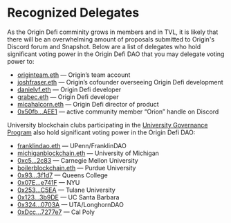 # Recognized Delegates

As the Origin Defi comminity grows in members and in TVL, it is likely that there will be an overwhelming amount of proposals submitted to Origin's Discord forum and Snapshot. Below are a list of delegates who hold significant voting power in the Origin Defi DAO that you may delegate voting power to:

* [originteam.eth](https://etherscan.io/address/0x449e0b5564e0d141b3bc3829e74ffa0ea8c08ad5) — Origin’s team account
* [joshfraser.eth](https://etherscan.io/address/0x57b0dd7967955c92b6e34a038b47fee63e1efd1a) — Origin’s cofounder overseeing Origin Defi development
* [danielvf.eth](https://etherscan.io/address/0x17768cfd6030e2b65eb5086e34a512fde5dc1f1f) — Origin Defi developer
* [grabec.eth](https://etherscan.io/address/0x5e687f547d26732a3f1213e1c31432c3ef6810bc) — Origin Defi developer
* [micahalcorn.eth](https://etherscan.io/address/0x96feb7b6f808dd2bbd09c9e5ccde77cabd58d019) — Origin Defi director of product
* [0x50fb…AEE1](https://etherscan.io/address/0x50fb9F9C069721FC4EF7Ea74cfe0680dc28eAEE1) — active community member “Orion” handle on Discord



University blockchain clubs participating in the [University Governance Program](../university-governance-program.md) also hold significant voting power in the Origin Defi DAO:

* [franklindao.eth](https://etherscan.io/address/0xcc878369b26127bd4bc1b0b465bc8be9b92a4c62) — UPenn/FranklinDAO
* [michiganblockchain.eth](https://etherscan.io/address/0x13bdae8c5f0fc40231f0e6a4ad70196f59138548) — University of Michigan
* [0xc5...2c83](https://etherscan.io/address/0xc5dbe0f15515954aa2bdfd6c6ba0df0e05da2c83) — Carnegie Mellon University
* [boilerblockchain.eth](https://etherscan.io/address/0x2345F4E0CdF00D427D773413Dd4617d0156c29A9) — Purdue University&#x20;
* [0x93...3f1d7](https://etherscan.io/address/0x933EB459569836D53ad6647a29748Bb096b3f1d7) — Queens College
* [0x07E...e741F](https://etherscan.io/address/0x07E3bFA4c952Bc58c2c30Ae20B0B7E9ACE9e741F) — NYU
* [0x253...C5EA](https://etherscan.io/address/0x2535Aa0d1058dd9336a7B22b60Eb7c0881EAC5EA) — Tulane University&#x20;
* [0x123...3b9DE](https://etherscan.io/address/0x1237B1b6EDC76b1aBC3614e6c9b5f75C4e13b9DE) — UC Santa Barbara
* [0x324...0703A](https://etherscan.io/address/0x32461369529205f8e98Eff45B0bAB564FC00703A) — UTA/LonghornDAO
* [0xDcc...7277e7](https://etherscan.io/address/0xdcc57edf7ff5c0336e5577b2c677867d6c7277e7) — Cal Poly

